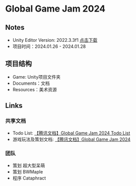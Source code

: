# Global Game Jam 2024
## Notes
- Unity Editor Version: 2022.3.3f1  [点击下载](https://download.unity3d.com/download_unity/7cdc2969a641/Windows64EditorInstaller/UnitySetup64-2022.3.3f1.exe)
- 项目时间：2024.01.26 - 2024.01.28
## 项目结构
- Game: Unity项目文件夹
- Documents：文档
- Resources：美术资源
## Links
### 共享文档
- Todo List: [【腾讯文档】Global Game Jam 2024 Todo List](https://docs.qq.com/sheet/DWWxZWEV6UHpJaFFJ?tab=BB08J2)
- 游戏玩法及策划文档: [【腾讯文档】Global Game Jam 2024](https://docs.qq.com/doc/DWVVJcGJjbFRmc0Fr)
### 团队
- 策划 超大型呆萌
- 策划 BWMaple
- 程序 Cataphract